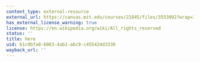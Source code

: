 ```yaml
---
content_type: external-resource
external_url: https://canvas.mit.edu/courses/21845/files/3553092?wrap=1
has_external_license_warning: true
license: https://en.wikipedia.org/wiki/All_rights_reserved
status: ''
title: here
uid: b1c9bfa8-6063-4ab2-abc9-c455424d3330
wayback_url: ''
---
```

